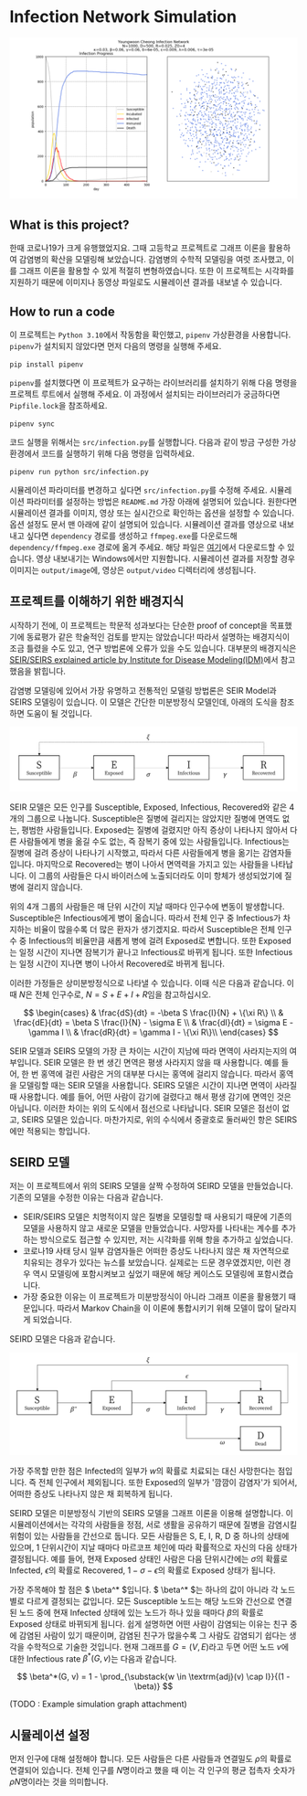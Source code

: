 # Infection Network Simulation

![Example visualized graph of the infection network simulation](resource/banner.png)

## What is this project?
한때 코로나19가 크게 유행했었지요. 그때 고등학교 프로젝트로 그래프 이론을 활용하여 감염병의 확산을 모델링해 보았습니다. 감염병의 수학적 모델링을 여럿 조사했고, 이를 그래프 이론을 활용할 수 있게 적절히 변형하였습니다. 또한 이 프로젝트는 시각화를 지원하기 때문에 이미지나 동영상 파일로도 시뮬레이션 결과를 내보낼 수 있습니다.

## How to run a code
이 프로젝트는 `Python 3.10`에서 작동함을 확인했고, `pipenv` 가상환경을 사용합니다. `pipenv`가 설치되지 않았다면 먼저 다음의 명령을 실행해 주세요.

```shell
pip install pipenv
```

`pipenv`를 설치했다면 이 프로젝트가 요구하는 라이브러리를 설치하기 위해 다음 명령을 프로젝트 루트에서 실행해 주세요. 이 과정에서 설치되는 라이브러리가 궁금하다면 `Pipfile.lock`을 참조하세요.

```shell
pipenv sync
```

코드 실행을 위해서는 `src/infection.py`를 실행합니다. 다음과 같이 방금 구성한 가상환경에서 코드를 실행하기 위해 다음 명령을 입력하세요.

```shell
pipenv run python src/infection.py
```

시뮬레이션 파라미터를 변경하고 싶다면 `src/infection.py`를 수정해 주세요. 시뮬레이션 파라미터를 설정하는 방법은 `README.md` 가장 아래에 설명되어 있습니다. 원한다면 시뮬레이션 결과를 이미지, 영상 또는 실시간으로 확인하는 옵션을 설정할 수 있습니다. 옵션 설정도 문서 맨 아래에 같이 설명되어 있습니다. 시뮬레이션 결과를 영상으로 내보내고 싶다면 `dependency` 경로를 생성하고 `ffmpeg.exe`를 다운로드해 `dependency/ffmpeg.exe` 경로에 옮겨 주세요. 해당 파일은 [여기](https://ffmpeg.org/download.html)에서 다운로드할 수 있습니다. 영상 내보내기는 Windows에서만 지원합니다. 시뮬레이션 결과를 저장할 경우 이미지는 `output/image`에, 영상은 `output/video` 디렉터리에 생성됩니다. 

## 프로젝트를 이해하기 위한 배경지식
시작하기 전에, 이 프로젝트는 학문적 성과보다는 단순한 proof of concept을 목표했기에 동료평가 같은 학술적인 검토를 받지는 않았습니다! 따라서 설명하는 배경지식이 조금 틀렸을 수도 있고, 연구 방법론에 오류가 있을 수도 있습니다. 대부분의 배경지식은 [SEIR/SEIRS explained article by Institute for Disease Modeling(IDM)](https://docs.idmod.org/projects/emod-hiv/en/latest/model-seir.html)에서 참고했음을 밝힙니다.

감염병 모델링에 있어서 가장 유명하고 전통적인 모델링 방법론은 SEIR Model과 SEIRS 모델링이 있습니다. 이 모델은 간단한 미분방정식 모델인데, 아래의 도식을 참조하면 도움이 될 것입니다.

![Diagram indicating SEIRS model](resource/seirs-explained.png)

SEIR 모델은 모든 인구를 Susceptible, Exposed, Infectious, Recovered와 같은 4개의 그룹으로 나눕니다. Susceptible은 질병에 걸리지는 않았지만 질병에 면역도 없는, 평범한 사람들입니다. Exposed는 질병에 걸렸지만 아직 증상이 나타나지 않아서 다른 사람들에게 병을 옮길 수도 없는, 즉 잠복기 중에 있는 사람들입니다. Infectious는 질병에 걸려 증상이 나타나기 시작했고, 따라서 다른 사람들에게 병을 옮기는 감염자들입니다. 마지막으로 Recovered는 병이 나아서 면역력을 가지고 있는 사람들을 나타납니다. 이 그룹의 사람들은 다시 바이러스에 노출되더라도 이미 항체가 생성되었기에 질병에 걸리지 않습니다.

위의 4개 그룹의 사람들은 매 단위 시간이 지날 때마다 인구수에 변동이 발생합니다. Susceptible은 Infectious에게 병이 옮습니다. 따라서 전체 인구 중 Infectious가 차지하는 비율이 많을수록 더 많은 환자가 생기겠지요. 따라서 Susceptible은 전체 인구수 중 Infectious의 비율만큼 새롭게 병에 걸려 Exposed로 변합니다. 또한 Exposed는 일정 시간이 지나면 잠복기가 끝나고 Infectious로 바뀌게 됩니다. 또한 Infectious는 일정 시간이 지나면 병이 나아서 Recovered로 바뀌게 됩니다.

이러한 가정들은 상미분방정식으로 나타낼 수 있습니다. 이때 식은 다음과 같습니다. 이때 $N$은 전체 인구수로, $N = S + E + I + R$임을 참고하십시오.

$$
\begin{cases}
    & \frac{dS}{dt} = -\beta S \frac{I}{N} + \{\xi R\} \\
    & \frac{dE}{dt} = \beta S \frac{I}{N} - \sigma E \\
    & \frac{dI}{dt} = \sigma E - \gamma I \\
    & \frac{dR}{dt} = \gamma I - \{\xi R\}\\
\end{cases}
$$

SEIR 모델과 SEIRS 모델의 가장 큰 차이는 시간이 지남에 따라 면역이 사라지는지의 여부입니다. SEIR 모델은 한 번 생긴 면역은 평생 사라지지 않을 때 사용합니다. 예를 들어, 한 번 홍역에 걸린 사람은 거의 대부분 다시는 홍역에 걸리지 않습니다. 따라서 홍역을 모델링할 때는 SEIR 모델을 사용합니다. SEIRS 모델은 시간이 지나면 면역이 사라질 때 사용합니다. 예를 들어, 어떤 사람이 감기에 걸렸다고 해서 평생 감기에 면역인 것은 아닙니다. 이러한 차이는 위의 도식에서 점선으로 나타납니다. SEIR 모델은 점선이 없고, SEIRS 모델은 있습니다. 마찬가지로, 위의 수식에서 중괄호로 둘러싸인 항은 SEIRS에만 적용되는 항입니다.

## SEIRD 모델

저는 이 프로젝트에서 위의 SEIRS 모델을 살짝 수정하여 SEIRD 모델을 만들었습니다. 기존의 모델을 수정한 이유는 다음과 같습니다.

* SEIR/SEIRS 모델은 치명적이지 않은 질병을 모델링할 때 사용되기 때문에 기존의 모델을 사용하지 않고 새로운 모델을 만들었습니다. 사망자를 나타내는 계수를 추가하는 방식으로도 접근할 수 있지만, 저는 시각화를 위해 항을 추가하고 싶었습니다.
* 코로나19 사태 당시 일부 감염자들은 어떠한 증상도 나타나지 않은 채 자연적으로 치유되는 경우가 있다는 뉴스를 보았습니다. 실제로는 드문 경우였겠지만, 이런 경우 역시 모델링에 포함시켜보고 싶었기 때문에 해당 케이스도 모델링에 포함시켰습니다.
* 가장 중요한 이유는 이 프로젝트가 미분방정식이 아니라 그래프 이론을 활용했기 때문입니다. 따라서 Markov Chain을 이 이론에 통합시키기 위해 모델이 많이 달라지게 되었습니다.

SEIRD 모델은 다음과 같습니다.

![Diagram indicating SEIRS model](resource\seird-explained.png)

가장 주목할 만한 점은 Infected의 일부가 $w$의 확률로 치료되는 대신 사망한다는 점입니다. 즉 전체 인구에서 제외됩니다. 또한 Exposed의 일부가 '깜깜이 감염자'가 되어서, 어떠한 증상도 나타나지 않은 채 회복하게 됩니다.

SEIRD 모델은 미분방정식 기반의 SEIRS 모델을 그래프 이론을 이용해 설명합니다. 이 시뮬레이션에서는 각각의 사람들을 정점, 서로 생활을 공유하기 때문에 질병을 감염시킬 위험이 있는 사람들을 간선으로 둡니다. 모든 사람들은 S, E, I, R, D 중 하나의 상태에 있으며, 1 단위시간이 지날 때마다 마르코프 체인에 따라 확률적으로 자신의 다음 상태가 결정됩니다. 예를 들어, 현재 Exposed 상태인 사람은 다음 단위시간에는 $\sigma$의 확률로 Infected, $\epsilon$의 확률로 Recovered, $1-\sigma-\epsilon$의 확률로 Exposed 상태가 됩니다.

가장 주목해야 할 점은 $ \beta^* $입니다. $ \beta^* $는 하나의 값이 아니라 각 노드별로 다르게 결정되는 값입니다. 모든 Susceptible 노드는 해당 노드와 간선으로 연결된 노드 중에 현재 Infected 상태에 있는 노드가 하나 있을 때마다 $\beta$의 확률로 Exposed 상태로 바뀌되게 됩니다. 쉽게 설명하면 어떤 사람이 감염되는 이유는 친구 중에 감염된 사람이 있기 때문이며, 감염된 친구가 많을수록 그 사람도 감염되기 쉽다는 생각을 수학적으로 기술한 것입니다. 현재 그래프를 $G = (V, E)$라고 두면 어떤 노드 $v$에 대한 Infectious rate $\beta^*(G, v)$는 다음과 같습니다.

$$
\beta^*(G, v) = 1 - \prod_{\substack{w \in \textrm{adj}(v) \cap I}}{(1 - \beta)}
$$

(TODO : Example simulation graph attachment)

## 시뮬레이션 설정

먼저 인구에 대해 설정해야 합니다. 모든 사람들은 다른 사람들과 연결밀도 $\rho$의 확률로 연결되어 있습니다. 전체 인구를 $N$명이라고 했을 때 이는 각 인구의 평균 접촉자 숫자가 $\rho N$명이라는 것을 의미합니다.
